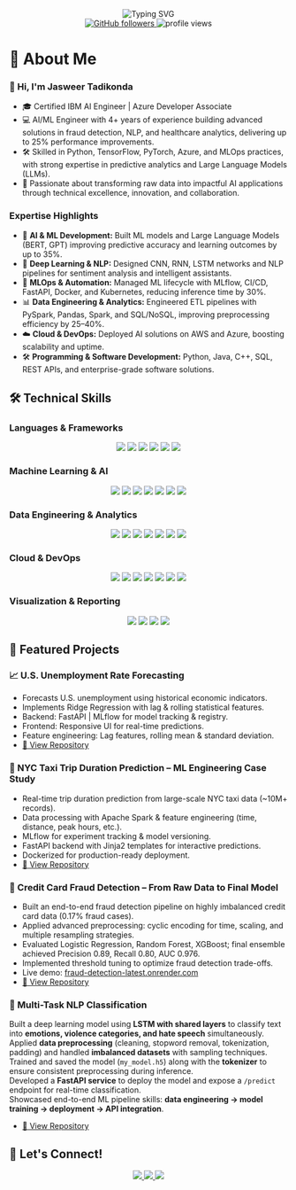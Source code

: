 <div align="center">
  <picture>
    <source media="(prefers-color-scheme: dark)" srcset="https://readme-typing-svg.demolab.com?font=Fira+Code&weight=600&size=28&duration=4000&pause=1000&color=FFFFFF&center=true&vCenter=true&random=false&width=435&lines=Hi%2C+I'm+Jasweer+Naidu+Tadikonda+%F0%9F%91%8B;AI%2FML+Engineer;Data+Scientist;Software+Developer" />
    <source media="(prefers-color-scheme: light)" srcset="https://readme-typing-svg.demolab.com?font=Fira+Code&weight=600&size=28&duration=4000&pause=1000&color=000000&center=true&vCenter=true&random=false&width=435&lines=Hi%2C+I'm+Jasweer+Naidu+Tadikonda+%F0%9F%91%8B;AI%2FML+Engineer;Data+Scientist;Software+Developer" />
    <img src="https://readme-typing-svg.demolab.com?font=Fira+Code&weight=600&size=28&duration=4000&pause=1000&color=6F9EE8&center=true&vCenter=true&random=false&width=435&lines=Hi%2C+I'm+Jasweer+Naidu+Tadikonda+%F0%9F%91%8B;AI%2FML+Engineer;Data+Scientist;Software+Developer" alt="Typing SVG" />
  </picture>
</div>

<div align="center">
  <a href="https://github.com/jasweer09">
    <img src="https://img.shields.io/github/followers/jasweer09?label=Follow&style=social" alt="GitHub followers" />
  </a>
  <img src="https://komarev.com/ghpvc/?username=jasweer09&label=Profile%20views&color=0e75b6&style=flat" alt="profile views" />
</div>

# 🚀 About Me

### 👋 Hi, I'm Jasweer Tadikonda

- 🎓 Certified IBM AI Engineer | Azure Developer Associate
- 💻 AI/ML Engineer with 4+ years of experience building advanced solutions in fraud detection, NLP, and healthcare analytics, delivering up to 25% performance improvements.  
- 🛠 Skilled in Python, TensorFlow, PyTorch, Azure, and MLOps practices, with strong expertise in predictive analytics and Large Language Models (LLMs).  
- 🚀 Passionate about transforming raw data into impactful AI applications through technical excellence, innovation, and collaboration. 

### Expertise Highlights

- 🤖 **AI & ML Development:** Built ML models and Large Language Models (BERT, GPT) improving predictive accuracy and learning outcomes by up to 35%.  
- 🧠 **Deep Learning & NLP:** Designed CNN, RNN, LSTM networks and NLP pipelines for sentiment analysis and intelligent assistants.  
- 🔄 **MLOps & Automation:** Managed ML lifecycle with MLflow, CI/CD, FastAPI, Docker, and Kubernetes, reducing inference time by 30%.  
- 📊 **Data Engineering & Analytics:** Engineered ETL pipelines with PySpark, Pandas, Spark, and SQL/NoSQL, improving preprocessing efficiency by 25–40%.  
- ☁️ **Cloud & DevOps:** Deployed AI solutions on AWS and Azure, boosting scalability and uptime.  
- 🛠️ **Programming & Software Development:** Python, Java, C++, SQL, REST APIs, and enterprise-grade software solutions.


## 🛠️ Technical Skills
### Languages & Frameworks
<p align="center">
  <img src="https://img.shields.io/badge/Python-3776AB?style=for-the-badge&logo=python&logoColor=white" />
  <img src="https://img.shields.io/badge/Java-ED8B00?style=for-the-badge&logo=java&logoColor=white" />
  <img src="https://img.shields.io/badge/C-00599C?style=for-the-badge&logo=c&logoColor=white" />
  <img src="https://img.shields.io/badge/C++-00599C?style=for-the-badge&logo=c%2B%2B&logoColor=white" />
  <img src="https://img.shields.io/badge/SQL-4479A1?style=for-the-badge&logo=mysql&logoColor=white" />
  <img src="https://img.shields.io/badge/NoSQL-FF6F00?style=for-the-badge&logo=mongodb&logoColor=white" />
</p>

### Machine Learning & AI
<p align="center">
  <img src="https://img.shields.io/badge/TensorFlow-FF6F00?style=for-the-badge&logo=tensorflow&logoColor=white" />
  <img src="https://img.shields.io/badge/PyTorch-EE4C2C?style=for-the-badge&logo=pytorch&logoColor=white" />
  <img src="https://img.shields.io/badge/Keras-D00000?style=for-the-badge&logo=keras&logoColor=white" />
  <img src="https://img.shields.io/badge/HuggingFace-F99000?style=for-the-badge&logo=huggingface&logoColor=white" />
  <img src="https://img.shields.io/badge/Scikit-Learn-F7931E?style=for-the-badge&logo=scikit-learn&logoColor=white" />
  <img src="https://img.shields.io/badge/NLP-6F42C1?style=for-the-badge&logo=ai&logoColor=white" />
  <img src="https://img.shields.io/badge/CNN-RGB(255,69,0)?style=for-the-badge&logo=data:image/png;base64,iVBORw0KGgoAAAANSUhEUgAAAAUA" />
</p>

### Data Engineering & Analytics
<p align="center">
  <img src="https://img.shields.io/badge/Pandas-150458?style=for-the-badge&logo=pandas&logoColor=white" />
  <img src="https://img.shields.io/badge/NumPy-013243?style=for-the-badge&logo=numpy&logoColor=white" />
  <img src="https://img.shields.io/badge/Apache_Spark-E25A1C?style=for-the-badge&logo=apache-spark&logoColor=white" />
  <img src="https://img.shields.io/badge/Apache_Airflow-017CEE?style=for-the-badge&logo=apache-airflow&logoColor=white" />
  <img src="https://img.shields.io/badge/Kafka-231F20?style=for-the-badge&logo=apache-kafka&logoColor=white" />
  <img src="https://img.shields.io/badge/Hadoop-66CCFF?style=for-the-badge&logo=apache-hadoop&logoColor=white" />
  <img src="https://img.shields.io/badge/ETL-FF5733?style=for-the-badge&logo=data:image/png;base64,iVBORw0KGgoAAAANSUhEUgAAAAUA" />
</p>

### Cloud & DevOps
<p align="center">
  <img src="https://img.shields.io/badge/AWS-232F3E?style=for-the-badge&logo=amazon-aws&logoColor=white" />
  <img src="https://img.shields.io/badge/Google_Cloud-4285F4?style=for-the-badge&logo=google-cloud&logoColor=white" />
  <img src="https://img.shields.io/badge/Azure-0078D4?style=for-the-badge&logo=microsoft-azure&logoColor=white" />
  <img src="https://img.shields.io/badge/Docker-2CA5E0?style=for-the-badge&logo=docker&logoColor=white" />
  <img src="https://img.shields.io/badge/Kubernetes-326CE5?style=for-the-badge&logo=kubernetes&logoColor=white" />
  <img src="https://img.shields.io/badge/MLflow-00BFFF?style=for-the-badge&logo=mlflow&logoColor=white" />
  <img src="https://img.shields.io/badge/Git-F05032?style=for-the-badge&logo=git&logoColor=white" />
</p>

### Visualization & Reporting
<p align="center">
  <img src="https://img.shields.io/badge/Matplotlib-11557C?style=for-the-badge&logo=matplotlib&logoColor=white" />
  <img src="https://img.shields.io/badge/Seaborn-4C72B0?style=for-the-badge&logo=seaborn&logoColor=white" />
  <img src="https://img.shields.io/badge/Plotly-3F4F75?style=for-the-badge&logo=plotly&logoColor=white" />
  <img src="https://img.shields.io/badge/Streamlit-FF4B4B?style=for-the-badge&logo=streamlit&logoColor=white" />
</p>


## 📌 Featured Projects

### 📈 U.S. Unemployment Rate Forecasting
- Forecasts U.S. unemployment using historical economic indicators.
- Implements Ridge Regression with lag & rolling statistical features.
- Backend: FastAPI | MLflow for model tracking & registry.
- Frontend: Responsive UI for real-time predictions.
- Feature engineering: Lag features, rolling mean & standard deviation.
- [🔗 View Repository](https://github.com/Jasweer09/UnEmployment_Rate_Prediction)

### 🚖 NYC Taxi Trip Duration Prediction – ML Engineering Case Study
- Real-time trip duration prediction from large-scale NYC taxi data (~10M+ records).
- Data processing with Apache Spark & feature engineering (time, distance, peak hours, etc.).
- MLflow for experiment tracking & model versioning.
- FastAPI backend with Jinja2 templates for interactive predictions.
- Dockerized for production-ready deployment.
- [🔗 View Repository](https://github.com/Jasweer09/NYC-Taxi-Trip-Duration-Prediction)
  
### 🚀 Credit Card Fraud Detection – From Raw Data to Final Model
- Built an end-to-end fraud detection pipeline on highly imbalanced credit card data (0.17% fraud cases).
- Applied advanced preprocessing: cyclic encoding for time, scaling, and multiple resampling strategies.
- Evaluated Logistic Regression, Random Forest, XGBoost; final ensemble achieved Precision 0.89, Recall 0.80, AUC 0.976.
- Implemented threshold tuning to optimize fraud detection trade-offs.
- Live demo: [fraud-detection-latest.onrender.com](https://fraud-detection-latest.onrender.com)
- [🔗 View Repository](https://github.com/Jasweer09/Credit_card_fraud_detection_system)

### 🧠 Multi-Task NLP Classification  
Built a deep learning model using **LSTM with shared layers** to classify text into **emotions, violence categories, and hate speech** simultaneously.  
Applied **data preprocessing** (cleaning, stopword removal, tokenization, padding) and handled **imbalanced datasets** with sampling techniques.  
Trained and saved the model (`my_model.h5`) along with the **tokenizer** to ensure consistent preprocessing during inference.  
Developed a **FastAPI service** to deploy the model and expose a `/predict` endpoint for real-time classification.  
Showcased end-to-end ML pipeline skills: **data engineering → model training → deployment → API integration**.  
- [🔗 View Repository](https://github.com/Jasweer09/Multi_Task_NLP_Model)

## 🤝 Let's Connect!

<div align="center">
  <a href="https://www.linkedin.com/in/jasweer-naidu-tadikonda">
    <img src="https://img.shields.io/badge/LinkedIn-0077B5?style=for-the-badge&logo=linkedin&logoColor=white" />
  </a>
  <a href="mailto:jasweertadikonda@gmail.com">
    <img src="https://img.shields.io/badge/Email-D14836?style=for-the-badge&logo=gmail&logoColor=white" />
  </a>
  <a href="https://github.com/jasweer09">
    <img src="https://img.shields.io/badge/GitHub-100000?style=for-the-badge&logo=github&logoColor=white" />
  </a>
</div>
